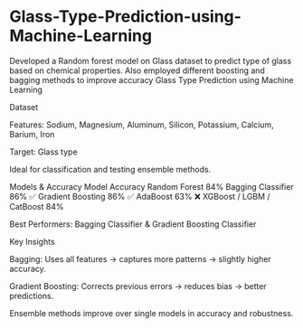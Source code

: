 # Glass-Type-Prediction-using-Machine-Learning
Developed a Random forest model on Glass dataset to predict type of glass based on chemical properties. Also employed different boosting and bagging methods to improve accuracy Glass Type Prediction using Machine Learning 


Dataset

Features: Sodium, Magnesium, Aluminum, Silicon, Potassium, Calcium, Barium, Iron

Target: Glass type

Ideal for classification and testing ensemble methods.

Models & Accuracy
Model	Accuracy
Random Forest	84%
Bagging Classifier	86% ✅
Gradient Boosting	86% ✅
AdaBoost	63% ❌
XGBoost / LGBM / CatBoost	84%

Best Performers: Bagging Classifier & Gradient Boosting Classifier

Key Insights

Bagging: Uses all features → captures more patterns → slightly higher accuracy.

Gradient Boosting: Corrects previous errors → reduces bias → better predictions.

Ensemble methods improve over single models in accuracy and robustness.


